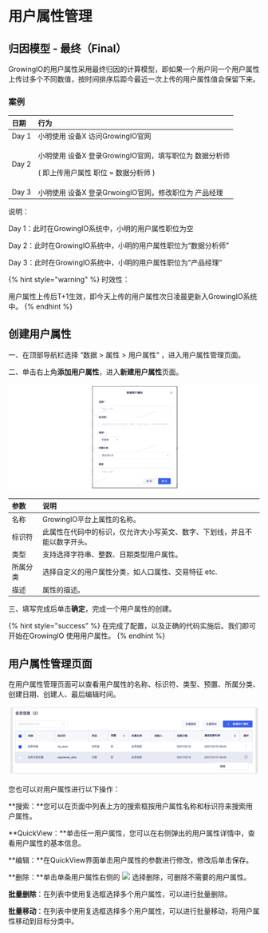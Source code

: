 # 用户属性管理

## 归因模型 - 最终（Final） <a id="gui-yin-mo-xing"></a>

GrowingIO的用户属性采用最终归因的计算模型，即如果一个用户同一个用户属性上传过多个不同数值，按时间排序后距今最近一次上传的用户属性值会保留下来。

### 案例

<table>
  <thead>
    <tr>
      <th style="text-align:left">&#x65E5;&#x671F;</th>
      <th style="text-align:left">&#x884C;&#x4E3A;</th>
    </tr>
  </thead>
  <tbody>
    <tr>
      <td style="text-align:left">Day 1</td>
      <td style="text-align:left">&#x5C0F;&#x660E;&#x4F7F;&#x7528; &#x8BBE;&#x5907;X &#x8BBF;&#x95EE;GrowingIO&#x5B98;&#x7F51;</td>
    </tr>
    <tr>
      <td style="text-align:left">Day 2</td>
      <td style="text-align:left">
        <p>&#x5C0F;&#x660E;&#x4F7F;&#x7528; &#x8BBE;&#x5907;X &#x767B;&#x5F55;GrowingIO&#x5B98;&#x7F51;&#xFF0C;&#x586B;&#x5199;&#x804C;&#x4F4D;&#x4E3A;
          &#x6570;&#x636E;&#x5206;&#x6790;&#x5E08;</p>
        <p>( &#x5373;&#x4E0A;&#x4F20;&#x7528;&#x6237;&#x5C5E;&#x6027; &#x804C;&#x4F4D;
          = &#x6570;&#x636E;&#x5206;&#x6790;&#x5E08; )</p>
      </td>
    </tr>
    <tr>
      <td style="text-align:left">Day 3</td>
      <td style="text-align:left">&#x5C0F;&#x660E;&#x4F7F;&#x7528; &#x8BBE;&#x5907;X &#x767B;&#x5F55;GrwoingIO&#x5B98;&#x7F51;&#xFF0C;&#x4FEE;&#x6539;&#x804C;&#x4F4D;&#x4E3A;
        &#x4EA7;&#x54C1;&#x7ECF;&#x7406;</td>
    </tr>
  </tbody>
</table>

说明：

Day 1：此时在GrowingIO系统中，小明的用户属性职位为空

Day 2：此时在GrowingIO系统中，小明的用户属性职位为“数据分析师”

Day 3：此时在GrowingIO系统中，小明的用户属性职位为“产品经理”

{% hint style="warning" %}
时效性：

用户属性上传后T+1生效，即今天上传的用户属性次日凌晨更新入GrowingIO系统中。
{% endhint %}

## 创建用户属性

一、在顶部导航栏选择 “数据 &gt; 属性 &gt; 用户属性“ ，进入用户属性管理页面。

二、单击右上角**添加用户属性**，进入**新建用户属性**页面。

![](../../../../.gitbook/assets/image%20%28504%29.png)

| 参数 | 说明 |
| :--- | :--- |
| 名称 | GrowingIO平台上属性的名称。 |
| 标识符 | 此属性在代码中的标识，仅允许大小写英文、数字、下划线，并且不能以数字开头。 |
| 类型 | 支持选择字符串、整数、日期类型用户属性。 |
| 所属分类 | 选择自定义的用户属性分类，如人口属性、交易特征 etc. |
| 描述 | 属性的描述。 |

三、填写完成后单击**确定**，完成一个用户属性的创建。

{% hint style="success" %}
在完成了配置，以及正确的代码实施后。我们即可开始在GrowingIO 使用用户属性。
{% endhint %}

## 用户属性管理页面

在用户属性管理页面可以查看用户属性的名称、标识符、类型、预置、所属分类、创建日期、创建人、最后编辑时间。

![](../../../../.gitbook/assets/image%20%28499%29.png)

您也可以对用户属性进行以下操作：

**搜索：**您可以在页面中列表上方的搜索框按用户属性名称和标识符来搜索用户属性。

**QuickView：**单击任一用户属性，您可以在右侧弹出的用户属性详情中，查看用户属性的基本信息。

**编辑：**在QuickView界面单击用户属性的参数进行修改，修改后单击保存。

**删除：**单击单条用户属性右侧的 ![](https://docs.growingio.com/.gitbook/assets/-Lo08UtW7H58ehFKeZ4g-LsycTyZaItbL8_Wigcx-LsyfkaafJ-8X2utJ9BbE782B9E782B9E782B9.png) 选择删除，可删除不需要的用户属性。

**批量删除**：在列表中使用复选框选择多个用户属性，可以进行批量删除。

**批量移动**：在列表中使用复选框选择多个用户属性，可以进行批量移动，将用户属性移动到目标分类中。

